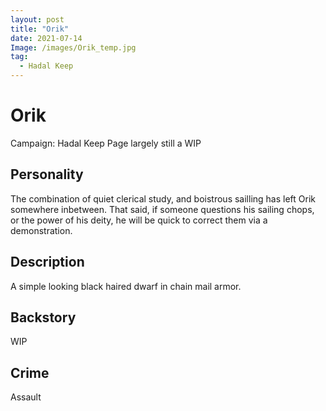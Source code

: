 ```yaml
---
layout: post
title: "Orik"
date: 2021-07-14
Image: /images/Orik_temp.jpg
tag:
  - Hadal Keep
---
```


# Orik
  Campaign: Hadal Keep
  Page largely still a WIP

## Personality

The combination of quiet clerical study, and boistrous sailling has left Orik somewhere inbetween. That said, if someone questions his sailing chops, or the power of his deity, he will be quick to correct them via a demonstration.


## Description
A simple looking black haired dwarf in chain mail armor. 

## Backstory

WIP

## Crime

Assault
